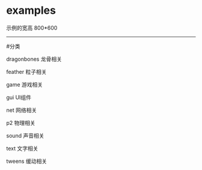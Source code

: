 # examples


示例的宽高 800*600

--------------------------

#分类

dragonbones 龙骨相关

feather 粒子相关

game 游戏相关

gui UI组件

net 网络相关

p2 物理相关

sound 声音相关

text 文字相关

tweens 缓动相关


